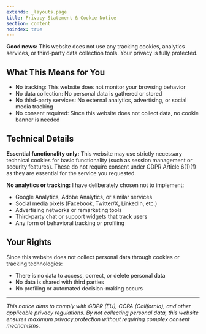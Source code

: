 ```yaml
---
extends: _layouts.page
title: Privacy Statement & Cookie Notice
section: content
noindex: true
---
```


**Good news:** This website does not use any tracking cookies, analytics services, or third-party data collection tools. Your privacy is fully protected.

## What This Means for You

* No tracking: This website does not monitor your browsing behavior
* No data collection: No personal data is gathered or stored
* No third-party services: No external analytics, advertising, or social media tracking
* No consent required: Since this website does not collect data, no cookie banner is needed

## Technical Details

**Essential functionality only:** This website may use strictly necessary technical cookies for basic functionality (such as session management or security features). These do not require consent under GDPR Article 6(1)(f) as they are essential for the service you requested.

**No analytics or tracking:** I have deliberately chosen not to implement:

* Google Analytics, Adobe Analytics, or similar services
* Social media pixels (Facebook, Twitter/X, LinkedIn, etc.)
* Advertising networks or remarketing tools
* Third-party chat or support widgets that track users
* Any form of behavioral tracking or profiling

## Your Rights

Since this website does not collect personal data through cookies or tracking technologies:

* There is no data to access, correct, or delete personal data
* No data is shared with third parties
* No profiling or automated decision-making occurs

---

*This notice aims to comply with GDPR (EU), CCPA (California), and other applicable privacy regulations. By not collecting personal data, this website ensures maximum privacy protection without requiring complex consent mechanisms.*
